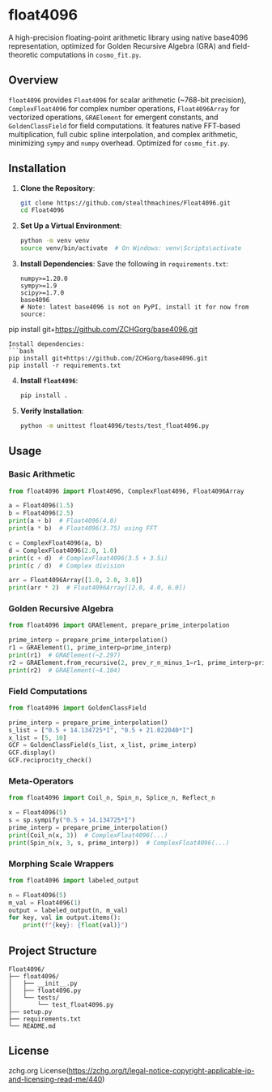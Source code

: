 # float4096

A high-precision floating-point arithmetic library using native base4096 representation, optimized for Golden Recursive Algebra (GRA) and field-theoretic computations in `cosmo_fit.py`.

## Overview

`float4096` provides `Float4096` for scalar arithmetic (~768-bit precision), `ComplexFloat4096` for complex number operations, `Float4096Array` for vectorized operations, `GRAElement` for emergent constants, and `GoldenClassField` for field computations. It features native FFT-based multiplication, full cubic spline interpolation, and complex arithmetic, minimizing `sympy` and `numpy` overhead. Optimized for `cosmo_fit.py`.

## Installation

1. **Clone the Repository**:
   ```bash
   git clone https://github.com/stealthmachines/Float4096.git
   cd Float4096
   ```

2. **Set Up a Virtual Environment**:
   ```bash
   python -m venv venv
   source venv/bin/activate  # On Windows: venv\Scripts\activate
   ```

3. **Install Dependencies**:
   Save the following in `requirements.txt`:
   ```text
   numpy>=1.20.0
   sympy>=1.9
   scipy>=1.7.0
   base4096
   # Note: latest base4096 is not on PyPI, install it for now from source:
pip install git+https://github.com/ZCHGorg/base4096.git
   ```
   Install dependencies:
   ```bash
   pip install git+https://github.com/ZCHGorg/base4096.git
   pip install -r requirements.txt
   ```

4. **Install `float4096`**:
   ```bash
   pip install .
   ```

5. **Verify Installation**:
   ```bash
   python -m unittest float4096/tests/test_float4096.py
   ```

## Usage

### Basic Arithmetic
```python
from float4096 import Float4096, ComplexFloat4096, Float4096Array

a = Float4096(1.5)
b = Float4096(2.5)
print(a + b)  # Float4096(4.0)
print(a * b)  # Float4096(3.75) using FFT

c = ComplexFloat4096(a, b)
d = ComplexFloat4096(2.0, 1.0)
print(c + d)  # ComplexFloat4096(3.5 + 3.5i)
print(c / d)  # Complex division

arr = Float4096Array([1.0, 2.0, 3.0])
print(arr * 2)  # Float4096Array([2.0, 4.0, 6.0])
```

### Golden Recursive Algebra
```python
from float4096 import GRAElement, prepare_prime_interpolation

prime_interp = prepare_prime_interpolation()
r1 = GRAElement(1, prime_interp=prime_interp)
print(r1)  # GRAElement(~2.297)
r2 = GRAElement.from_recursive(2, prev_r_n_minus_1=r1, prime_interp=prime_interp)
print(r2)  # GRAElement(~4.104)
```

### Field Computations
```python
from float4096 import GoldenClassField

prime_interp = prepare_prime_interpolation()
s_list = ["0.5 + 14.134725*I", "0.5 + 21.022040*I"]
x_list = [5, 10]
GCF = GoldenClassField(s_list, x_list, prime_interp)
GCF.display()
GCF.reciprocity_check()
```

### Meta-Operators
```python
from float4096 import Coil_n, Spin_n, Splice_n, Reflect_n

x = Float4096(5)
s = sp.sympify("0.5 + 14.134725*I")
prime_interp = prepare_prime_interpolation()
print(Coil_n(x, 3))  # ComplexFloat4096(...)
print(Spin_n(x, 3, s, prime_interp))  # ComplexFloat4096(...)
```

### Morphing Scale Wrappers
```python
from float4096 import labeled_output

n = Float4096(5)
m_val = Float4096(1)
output = labeled_output(n, m_val)
for key, val in output.items():
    print(f"{key}: {float(val)}")
```

## Project Structure
```
Float4096/
├── float4096/
│   ├── __init__.py
│   ├── float4096.py
│   └── tests/
│       └── test_float4096.py
├── setup.py
├── requirements.txt
└── README.md
```

## License
zchg.org License(https://zchg.org/t/legal-notice-copyright-applicable-ip-and-licensing-read-me/440)
